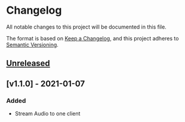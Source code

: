 # Changelog

All notable changes to this project will be documented in this file.

The format is based on [Keep a Changelog](https://keepachangelog.com/en/1.0.0/), and this project adheres to [Semantic Versioning](https://semver.org/spec/v2.0.0.html).

## [Unreleased]

## [v1.1.0] - 2021-01-07

### Added

- Stream Audio to one client

[Unreleased]: https://github.com/TheDigitalPhoenixX/Stream-Audio-Over-Network/compare/v0.1.0...HEAD
[v1.0.0]: https://github.com/TheDigitalPhoenixX/Stream-Audio-Over-Network/compare/v0.1.0...v1.1.0
[v0.0.1]: https://github.com/TheDigitalPhoenixX/Stream-Audio-Over-Network/releases/tag/v0.1.1
